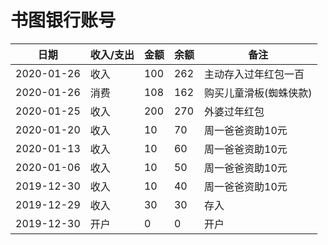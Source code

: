 <!---
markmeta_author: wongoo
markmeta_date: 2019-12-29
markmeta_title: 书图
markmeta_categories: 记录
markmeta_tags: 书图,习惯
-->

# 书图银行账号

| 日期 | 收入/支出 | 金额 | 余额 | 备注
| ---------- | ---- | --- | ---- | ---------- |
| 2020-01-26 | 收入 | 100  | 262   | 主动存入过年红包一百
| 2020-01-26 | 消费 | 108  | 162   | 购买儿童滑板(蜘蛛侠款)
| 2020-01-25 | 收入 | 200  | 270   | 外婆过年红包
| 2020-01-20 | 收入 | 10  | 70   | 周一爸爸资助10元
| 2020-01-13 | 收入 | 10  | 60   | 周一爸爸资助10元
| 2020-01-06 | 收入 | 10  | 50   | 周一爸爸资助10元
| 2019-12-30 | 收入 | 10  | 40   | 周一爸爸资助10元
| 2019-12-29 | 收入 | 30  | 30   | 存入
| 2019-12-30 | 开户 | 0   | 0    | 开户

